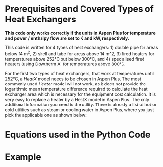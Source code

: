 # Prerequisites and Covered Types of Heat Exchangers

**This code only works correctly if the units in Aspen Plus for temperature and power / enthalpy flow are set to K and kW, respectively.**

This code is written for 4 types of heat exchangers: 1) double pipe for areas below 14 m<sup>2</sup>, 2) shell and tube for areas above 14 m^2, 3) fired heaters for temperatures above 252°C but below 300°C, and 4) specialised fired heaters (using Dowtherm A) for temperatures above 300°C.

For the first two types of heat exchangers, that work at temperatures until 252°C, a *HeatX* model needs to be chosen in Aspen Plus. The most commonly used *Heater* model will not work, as it does not provide the logarithmic mean temperature difference required to calculate the heat exchanger area which is necessary for the equipment cost calculation. It is very easy to replace a heater by a HeatX model in Aspen Plus. The only additional information you need is the utility. There is already a list of hot or cold utilities such as steam or cooling water in Aspen Plus, where you just pick the applicable one as shown below:




# Equations used in the Python Code


# Example

